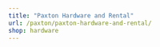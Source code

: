 ```yaml
---
title: "Paxton Hardware and Rental"
url: /paxton/paxton-hardware-and-rental/
shop: hardware
---
```

